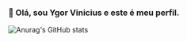### 👋 Olá, sou Ygor Vinicius e este é meu perfil.

![Anurag's GitHub stats](https://github-readme-stats.vercel.app/api?username=ygordev01&theme=tokyonight&show_icons=true)
